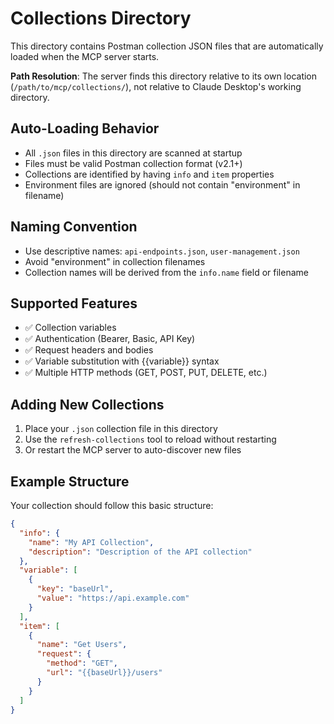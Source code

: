 # Collections Directory

This directory contains Postman collection JSON files that are automatically loaded when the MCP server starts.

**Path Resolution**: The server finds this directory relative to its own location (`/path/to/mcp/collections/`), not relative to Claude Desktop's working directory.

## Auto-Loading Behavior

- All `.json` files in this directory are scanned at startup
- Files must be valid Postman collection format (v2.1+)
- Collections are identified by having `info` and `item` properties
- Environment files are ignored (should not contain "environment" in filename)

## Naming Convention

- Use descriptive names: `api-endpoints.json`, `user-management.json`
- Avoid "environment" in collection filenames
- Collection names will be derived from the `info.name` field or filename

## Supported Features

- ✅ Collection variables
- ✅ Authentication (Bearer, Basic, API Key)
- ✅ Request headers and bodies
- ✅ Variable substitution with {{variable}} syntax
- ✅ Multiple HTTP methods (GET, POST, PUT, DELETE, etc.)

## Adding New Collections

1. Place your `.json` collection file in this directory
2. Use the `refresh-collections` tool to reload without restarting
3. Or restart the MCP server to auto-discover new files

## Example Structure

Your collection should follow this basic structure:

```json
{
  "info": {
    "name": "My API Collection",
    "description": "Description of the API collection"
  },
  "variable": [
    {
      "key": "baseUrl",
      "value": "https://api.example.com"
    }
  ],
  "item": [
    {
      "name": "Get Users",
      "request": {
        "method": "GET",
        "url": "{{baseUrl}}/users"
      }
    }
  ]
}
```
